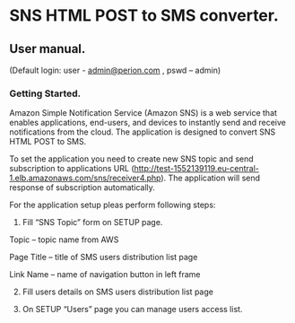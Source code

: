 # SNS HTML POST to SMS converter.
##        User manual.
(Default login: user - admin@perion.com , pswd – admin)

### Getting Started.

Amazon Simple Notification Service (Amazon SNS) is a web service that enables applications, end-users, and devices to instantly send and receive notifications from the cloud.  The application is designed to convert SNS HTML POST to SMS.

To set the application you need to create new SNS topic and send subscription to applications URL (http://test-1552139119.eu-central-1.elb.amazonaws.com/sns/receiver4.php).  The application will send response of subscription automatically.  

For the application setup pleas perform following steps:

1. Fill “SNS Topic” form on SETUP page.

  Topic – topic name from AWS

  Page Title – title of SMS users distribution list page

  Link Name – name of navigation button in left frame

2. Fill users details on SMS users distribution list page

3. On SETUP “Users” page you can manage users access list.
